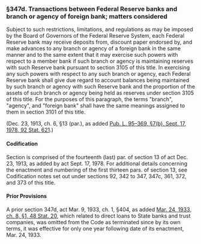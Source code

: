 ### §347d. Transactions between Federal Reserve banks and branch or agency of foreign bank; matters considered ###

Subject to such restrictions, limitations, and regulations as may be imposed by the Board of Governors of the Federal Reserve System, each Federal Reserve bank may receive deposits from, discount paper endorsed by, and make advances to any branch or agency of a foreign bank in the same manner and to the same extent that it may exercise such powers with respect to a member bank if such branch or agency is maintaining reserves with such Reserve bank pursuant to section 3105 of this title. In exercising any such powers with respect to any such branch or agency, each Federal Reserve bank shall give due regard to account balances being maintained by such branch or agency with such Reserve bank and the proportion of the assets of such branch or agency being held as reserves under section 3105 of this title. For the purposes of this paragraph, the terms "branch", "agency", and "foreign bank" shall have the same meanings assigned to them in section 3101 of this title.

(Dec. 23, 1913, ch. 6, §13 (par.), as added [Pub. L. 95–369, §7(b), Sept. 17, 1978, 92 Stat. 621](/statviewer.htm?volume=92&page=621).)

#### Codification ####

Section is comprised of the fourteenth (last) par. of section 13 of act Dec. 23, 1913, as added by act Sept. 17, 1978. For additional details concerning the enactment and numbering of the first thirteen pars. of section 13, see Codification notes set out under sections 92, 342 to 347, 347c, 361, 372, and 373 of this title.

#### Prior Provisions ####

A prior section 347d, act Mar. 9, 1933, ch. 1, §404, as added [Mar. 24, 1933, ch. 8, §1, 48 Stat. 20](/statviewer.htm?volume=48&page=20), which related to direct loans to State banks and trust companies, was omitted from the Code as terminated since by its own terms, it was effective for only one year following date of its enactment, Mar. 24, 1933.